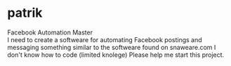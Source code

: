 # patrik
Facebook Automation Master  
I need to create a softweare for automating Facebook postings and messaging
something similar to the softweare found on snaweare.com 
I don't know how to code (limited knolege) 
Please help me start this project. 
